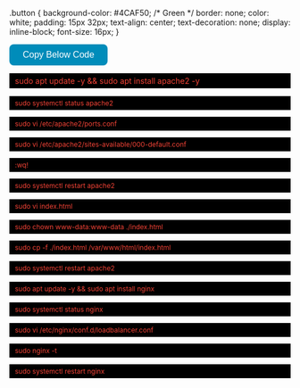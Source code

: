 

.button {
  background-color: #4CAF50; /* Green */
  border: none;
  color: white;
  padding: 15px 32px;
  text-align: center;
  text-decoration: none;
  display: inline-block;
  font-size: 16px;
}

<button type="button" style="background-color: #008CBA; border: none;  color: white; padding: 10px 24px;  text-align: center; text-decoration: none; display: inline-block; font-size: 16px; border-radius: 8px;">Copy Below Code</button>


<p style="background-color: black; padding: 5px 10px;color: #f44336; font-size: 14px;">sudo apt update -y && sudo apt install apache2 -y</p>


<p style="background-color: black; padding: 5px 10px;color: #f44336; font-size: 12px;">sudo systemctl status apache2</p>

<p style="background-color: black; padding: 5px 10px;color: #f44336; font-size: 12px;">sudo vi /etc/apache2/ports.conf</p>

<p style="background-color: black; padding: 5px 10px;color: #f44336; font-size: 12px;">sudo vi /etc/apache2/sites-available/000-default.conf</p>

<p style="background-color: black; padding: 5px 10px;color: #f44336; font-size: 12px;">:wq!</p>

<p style="background-color: black; padding: 5px 10px;color: #f44336; font-size: 12px;">sudo systemctl restart apache2</p>


<p style="background-color: black; padding: 5px 10px;color: #f44336; font-size: 12px;">sudo vi index.html</p>

<p style="background-color: black; padding: 5px 10px;color: #f44336; font-size: 12px;">sudo chown www-data:www-data ./index.html</p>


<p style="background-color: black; padding: 5px 10px;color: #f44336; font-size: 12px;">sudo cp -f ./index.html /var/www/html/index.html</p>


<p style="background-color: black; padding: 5px 10px;color: #f44336; font-size: 12px;">sudo systemctl restart apache2</p>


<p style="background-color: black; padding: 5px 10px;color: #f44336; font-size: 12px;">sudo apt update -y && sudo apt install nginx</p>

<p style="background-color: black; padding: 5px 10px;color: #f44336; font-size: 12px;">sudo systemctl status nginx</p>


<p style="background-color: black; padding: 5px 10px;color: #f44336; font-size: 12px;">sudo vi /etc/nginx/conf.d/loadbalancer.conf</p>

<p style="background-color: black; padding: 5px 10px;color: #f44336; font-size: 12px;">sudo nginx -t</p>


<p style="background-color: black; padding: 5px 10px;color: #f44336; font-size: 12px;">sudo systemctl restart nginx</p>








